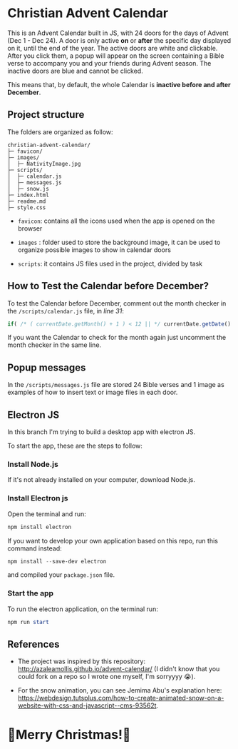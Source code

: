 # Christian Advent Calendar

This is an Advent Calendar built in JS, with 24 doors for the days of Advent (Dec 1 - Dec 24). A door is only active **on** or **after** the specific day displayed on it, until the end of the year. The active doors are white and clickable. After you click them, a popup will appear on the screen containing a Bible verse to accompany you and your friends during Advent season. The inactive doors are blue and cannot be clicked.

This means that, by default, the whole Calendar is **inactive before and after December**.

## Project structure

The folders are organized as follow:
```
christian-advent-calendar/
├─ favicon/
├─ images/
│  ├─ NativityImage.jpg
├─ scripts/
│  ├─ calendar.js
│  ├─ messages.js
│  ├─ snow.js
├─ index.html
├─ readme.md
├─ style.css
```
- `favicon`: contains all the icons used when the app is opened on the browser

- `images` : folder used to store the background image, it can be used to organize possible images to show in calendar doors

- `scripts`: it contains JS files used in the project, divided by task

## How to Test the Calendar before December?

To test the Calendar before December, comment out the month checker in the `/scripts/calendar.js` file, in *line 31*:

```javascript
if( /* ( currentDate.getMonth() + 1 ) < 12 || */ currentDate.getDate() < day ) {
```

If you want the Calendar to check for the month again just uncomment the month checker in the same line.

## Popup messages

In the `/scripts/messages.js` file are stored 24 Bible verses and 1 image as examples of how to insert text or image files in each door. 

## Electron JS

In this branch I'm trying to build a desktop app with electron JS. 

To start the app, these are the steps to follow:

### Install Node.js

If it's not already installed on your computer, download Node.js.

### Install Electron js

Open the terminal and run:

```powershell
npm install electron
```

If you want to develop your own application based on this repo, run this command instead:

```powershell
npm install --save-dev electron
```

and compiled your `package.json` file.

### Start the app

To run the electron application, on the terminal run:

```powershell
npm run start
```

## References

- The project was inspired by this repository: http://azaleamollis.github.io/advent-calendar/ (I didn't know that you could fork on a repo so I wrote one myself, I'm sorryyyy 😭).

- For the snow animation, you can see Jemima Abu's explanation here: https://webdesign.tutsplus.com/how-to-create-animated-snow-on-a-website-with-css-and-javascript--cms-93562t.

# 🎀Merry Christmas!🎀
